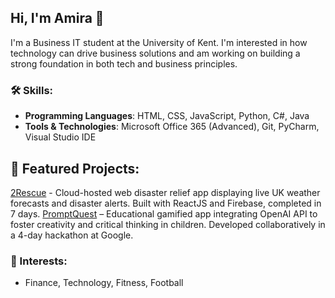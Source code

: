 ## Hi, I'm Amira 👋

I'm a Business IT student at the University of Kent. I'm interested in how technology can drive business solutions and am working on building a strong foundation in both tech and business principles. 

### 🛠️ Skills:

- **Programming Languages**: HTML, CSS, JavaScript, Python, C#, Java
- **Tools & Technologies**: Microsoft Office 365 (Advanced), Git, PyCharm, Visual Studio IDE

## 📂 Featured Projects:
[2Rescue](https://github.com/amiraTech/2Rescue) - Cloud-hosted web disaster relief app displaying live UK weather forecasts and disaster alerts. Built with ReactJS and Firebase, completed in 7 days.
[PromptQuest](https://github.com/oyefola/spicyforerunners) – Educational gamified app integrating OpenAI API to foster creativity and critical thinking in children. Developed collaboratively in a 4-day hackathon at Google.

### 🌱 Interests:
- Finance, Technology, Fitness, Football
